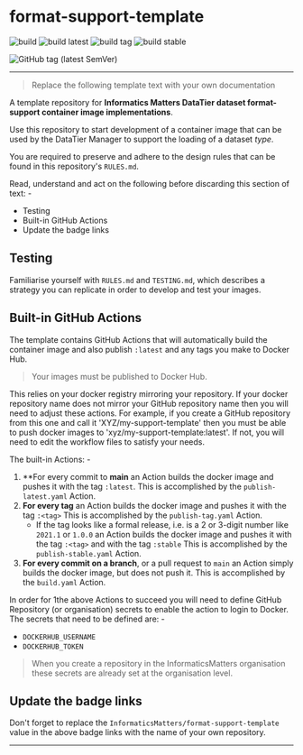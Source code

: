 # format-support-template

![build](https://github.com/InformaticsMatters/format-support-template/workflows/build/badge.svg)
![build latest](https://github.com/InformaticsMatters/format-support-template/workflows/publish%20latest/badge.svg)
![build tag](https://github.com/InformaticsMatters/format-support-template/workflows/publish%20tag/badge.svg)
![build stable](https://github.com/InformaticsMatters/format-support-template/workflows/publish%20stable/badge.svg)

![GitHub tag (latest SemVer)](https://img.shields.io/github/v/tag/informaticsmatters/format-support-template)

---

>   Replace the following template text with your own documentation

A template repository for **Informatics Matters DataTier dataset
format-support container image implementations**.

Use this repository to start development of a container image that can be
used by the DataTier Manager to support the loading of a dataset _type_.

You are required to preserve and adhere to the design rules
that can be found in this repository's `RULES.md`. 

Read, understand and act on the following before discarding this section of
text: -

-   Testing
-   Built-in GitHub Actions
-   Update the badge links

## Testing
Familiarise yourself with `RULES.md` and `TESTING.md`, which describes
a strategy you can replicate in order to develop and test your images.

## Built-in GitHub Actions
The template contains GitHub Actions that will automatically build the
container image and also publish `:latest` and any tags you make to
Docker Hub.

>   Your images must be published to Docker Hub.

This relies on your docker registry mirroring your repository. If your docker
repository name does not mirror your GitHub repository name then you will need
to adjust these actions. For example, if you create a GitHub repository
from this one and call it 'XYZ/my-support-template' then you must be able to
push docker images to 'xyz/my-support-template:latest'. If not, you will need
to edit the workflow files to satisfy your needs.

The built-in Actions: -

1.  **For every commit to **main** an Action builds the docker image and
    pushes it with the tag `:latest`.
    This is accomplished by the `publish-latest.yaml` Action.
2.  **For every tag** an Action builds the docker image and
    pushes it with the tag `:<tag>`
    This is accomplished by the `publish-tag.yaml` Action.
    -   If the tag looks like a formal release, i.e. is a 2 or 3-digit number
        like `2021.1` or `1.0.0` an Action builds the docker image and
        pushes it with the tag `:<tag>` and with the tag `:stable`
        This is accomplished by the `publish-stable.yaml` Action.
3.  **For every commit on a branch**, or a pull request to `main` an Action
    simply builds the docker image, but does not push it.
    This is accomplished by the `build.yaml` Action.

In order for 1the above Actions to succeed you will need to define GitHub
Repository (or organisation) secrets to enable the action to login to Docker.
The secrets that need to be defined are: -

-   `DOCKERHUB_USERNAME`
-   `DOCKERHUB_TOKEN`

>   When you create a repository in the InformaticsMatters organisation
    these secrets are already set at the organisation level.

## Update the badge links
Don't forget to replace the `InformaticsMatters/format-support-template`
value in the above badge links with the name of your own repository.


---
